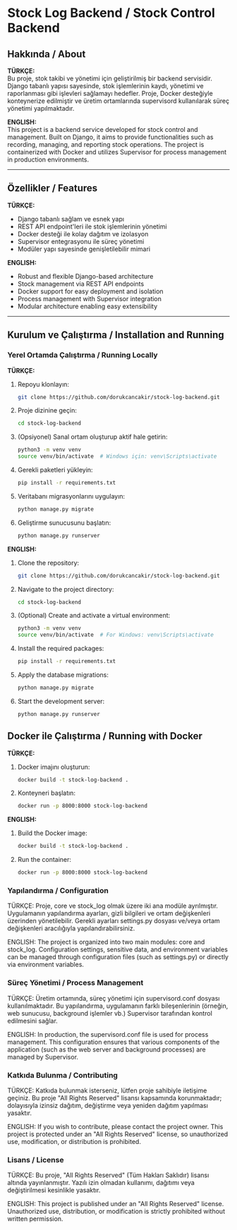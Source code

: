 # Stock Log Backend / Stock Control Backend

## Hakkında / About

**TÜRKÇE:**  
Bu proje, stok takibi ve yönetimi için geliştirilmiş bir backend servisidir. Django tabanlı yapısı sayesinde, stok işlemlerinin kaydı, yönetimi ve raporlanması gibi işlevleri sağlamayı hedefler. Proje, Docker desteğiyle konteynerize edilmiştir ve üretim ortamlarında supervisord kullanılarak süreç yönetimi yapılmaktadır.

**ENGLISH:**  
This project is a backend service developed for stock control and management. Built on Django, it aims to provide functionalities such as recording, managing, and reporting stock operations. The project is containerized with Docker and utilizes Supervisor for process management in production environments.

---

## Özellikler / Features

**TÜRKÇE:**  
- Django tabanlı sağlam ve esnek yapı  
- REST API endpoint'leri ile stok işlemlerinin yönetimi  
- Docker desteği ile kolay dağıtım ve izolasyon  
- Supervisor entegrasyonu ile süreç yönetimi  
- Modüler yapı sayesinde genişletilebilir mimari

**ENGLISH:**  
- Robust and flexible Django-based architecture  
- Stock management via REST API endpoints  
- Docker support for easy deployment and isolation  
- Process management with Supervisor integration  
- Modular architecture enabling easy extensibility

---

## Kurulum ve Çalıştırma / Installation and Running

### Yerel Ortamda Çalıştırma / Running Locally

**TÜRKÇE:**
1. Repoyu klonlayın:
   ```bash
   git clone https://github.com/dorukcancakir/stock-log-backend.git
   ```
2. Proje dizinine geçin:
   ```bash
   cd stock-log-backend
   ```
3. (Opsiyonel) Sanal ortam oluşturup aktif hale getirin:
   ```bash
   python3 -m venv venv
   source venv/bin/activate  # Windows için: venv\Scripts\activate
   ```
4. Gerekli paketleri yükleyin:
   ```bash
   pip install -r requirements.txt
   ```
5. Veritabanı migrasyonlarını uygulayın:
   ```bash
   python manage.py migrate
   ```
6. Geliştirme sunucusunu başlatın:
   ```bash
   python manage.py runserver
   ```

**ENGLISH:**
1. Clone the repository:
   ```bash
   git clone https://github.com/dorukcancakir/stock-log-backend.git
   ```
2. Navigate to the project directory:
   ```bash
   cd stock-log-backend
   ```
3. (Optional) Create and activate a virtual environment:
   ```bash
   python3 -m venv venv
   source venv/bin/activate  # For Windows: venv\Scripts\activate
   ```
4. Install the required packages:
   ```bash
   pip install -r requirements.txt
   ```
5. Apply the database migrations:
   ```bash
   python manage.py migrate
   ```
6. Start the development server:
   ```bash
   python manage.py runserver
   ```

## Docker ile Çalıştırma / Running with Docker

**TÜRKÇE:**
1. Docker imajını oluşturun:
   ```bash
   docker build -t stock-log-backend .
   ```
2. Konteyneri başlatın:
   ```bash
   docker run -p 8000:8000 stock-log-backend
   ```

**ENGLISH:**
1. Build the Docker image:
   ```bash
   docker build -t stock-log-backend .
   ```
2. Run the container:
   ```bash
   docker run -p 8000:8000 stock-log-backend
   ```

### Yapılandırma / Configuration
TÜRKÇE:
Proje, core ve stock_log olmak üzere iki ana modüle ayrılmıştır. Uygulamanın yapılandırma ayarları, gizli bilgileri ve ortam değişkenleri üzerinden yönetilebilir. Gerekli ayarları settings.py dosyası ve/veya ortam değişkenleri aracılığıyla yapılandırabilirsiniz.

ENGLISH:
The project is organized into two main modules: core and stock_log. Configuration settings, sensitive data, and environment variables can be managed through configuration files (such as settings.py) or directly via environment variables.

### Süreç Yönetimi / Process Management
TÜRKÇE:
Üretim ortamında, süreç yönetimi için supervisord.conf dosyası kullanılmaktadır. Bu yapılandırma, uygulamanın farklı bileşenlerinin (örneğin, web sunucusu, background işlemler vb.) Supervisor tarafından kontrol edilmesini sağlar.

ENGLISH:
In production, the supervisord.conf file is used for process management. This configuration ensures that various components of the application (such as the web server and background processes) are managed by Supervisor.

### Katkıda Bulunma / Contributing
TÜRKÇE:
Katkıda bulunmak isterseniz, lütfen proje sahibiyle iletişime geçiniz. Bu proje "All Rights Reserved" lisansı kapsamında korunmaktadır; dolayısıyla izinsiz dağıtım, değiştirme veya yeniden dağıtım yapılması yasaktır.

ENGLISH:
If you wish to contribute, please contact the project owner. This project is protected under an "All Rights Reserved" license, so unauthorized use, modification, or distribution is prohibited.

### Lisans / License
TÜRKÇE:
Bu proje, "All Rights Reserved" (Tüm Hakları Saklıdır) lisansı altında yayınlanmıştır. Yazılı izin olmadan kullanımı, dağıtımı veya değiştirilmesi kesinlikle yasaktır.

ENGLISH:
This project is published under an "All Rights Reserved" license. Unauthorized use, distribution, or modification is strictly prohibited without written permission.

